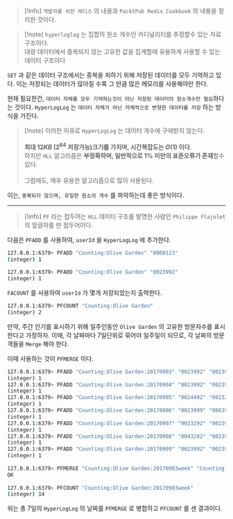 >[!info] `개발자를 위한 레디스` 의 내용과 `PacktPub Redis Cookbook` 의 내용을 정리한 것이다.

>[!note] `hyperloglog` 는 집합의 원소 개수인 카디널리티를 추정할수 있는 자료구조이다.<br>대량 데이터에서 중복되지 않는 고유한 값을 집계할때 유용하게 사용할 수 있는 데이터 구조이다

`SET` 과 같은 데이터 구조에서는 중복을 피하기 위해 저장된 데이터를 모두 기억하고 있다.
이는 저장되는 데이터가 많아질 수록 그 만큼 많은 메모리를 사용해야만 한다.

현재 필요한건, `데이터 자체를 모두 기억하는것이 아닌 저장된 데이터의 원소개수만 필요`하다는 것이다.
`HyperLogLog` 는 `데이터 자체가 아닌 자체적으로 변형한 데이터를 저장` 하는 방식을 가진다.  

>[!note] 이러한 이유로 `HyperLogLog` 는 데이터 개수에 구애받지 않는다. <br><br>**최대 $12KB$ ($2^{64}$ 저장가능)크기를 가지며, 시간복잡도는 $O(1)$ 이다**.<br>하지만 `HLL` 알고리즘은 **부정확하며, 일반적으로 $1\%$ 미만의 표준오류가 존재**할수 있다.<br><br>그럼에도, 매우 유용한 알고리즘으로 많이 사용된다.


이는, `중복되지 않으며, 유일한 원소의 개수` 를 파악하는데 좋은 방식이다.

---

>[!info] `PF` 라는 접두어는 `HLL` 데이터 구조를 발명한 사람인 `Philippe Flajolet` 의 앞글자를 딴 접두어이다.

다음은 `PFADD` 를 사용하여, `userId` 을 `HyperLogLog` 에 추가한다.

```sh
127.0.0.1:6379> PFADD "Counting:Olive Garden" "0000123" 
(integer) 1 
 
127.0.0.1:6379> PFADD "Counting:Olive Garden" "0023992" 
(integer) 1 
```

`FACOUNT` 를 사용하여 `userId` 가 몇개 저장되었는지 출력한다.

```sh
127.0.0.1:6379> PFCOUNT "Counting:Olive Garden" 
(integer) 2
```

만약, 주간 인기를 표시하기 위해 일주인동안 `Olive Garden` 의 고유한 방문자수를 표시한다고 가정하자.
이때, 각 날짜마다 7일단위로 묶어야 일주일이 되므로, 각 날짜의 방문객들을 `Merge` 해야 한다.

이때 사용하는 것이 `PFMERGE` 이다.

```sh
127.0.0.1:6379> PFADD "Counting:Olive Garden:20170903" "0023992" "0023991" "0045992" 
(integer) 1 
127.0.0.1:6379> PFADD "Counting:Olive Garden:20170904" "0023992" "0023991" "0045992" 
(integer) 1 
127.0.0.1:6379> PFADD "Counting:Olive Garden:20170905" "0024492" "0023211" "0045292" 
(integer) 1 
127.0.0.1:6379> PFADD "Counting:Olive Garden:20170906" "0023999" "0063991" "0045922" 
(integer) 1 
127.0.0.1:6379> PFADD "Counting:Olive Garden:20170907" "0023292" "0023991" "0045921" 
(integer) 1 
127.0.0.1:6379> PFADD "Counting:Olive Garden:20170908" "0043282" "0023984" "0045092" 
(integer) 1 
127.0.0.1:6379> PFADD "Counting:Olive Garden:20170909" "0023992" "0023991" "0045992" 
(integer) 1 
 
127.0.0.1:6379> PFMERGE "Counting:Olive Garden:20170903week" "Counting:Olive Garden:20170903" "Counting:Olive Garden:20170904" "Counting:Olive Garden:20170905" "Counting:Olive Garden:20170906" "Counting:Olive Garden:20170907" "Counting:Olive Garden:20170908" "Counting:Olive Garden:20170909" 
OK 
 
127.0.0.1:6379> PFCOUNT "Counting:Olive Garden:20170903week" 
(integer) 14
```

위는 총 7일의 `HyperLogLog` 의 날짜를 `PFMERGE` 로 병합하고 `PFCOUNT` 를 센 결과이다.

